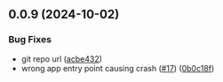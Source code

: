 

## 0.0.9 (2024-10-02)


### Bug Fixes

* git repo url ([acbe432](https://github.com/atilafassina/quantum/commit/acbe4329bb3b7296c74c391c5d407b01724f1baf))
* wrong app entry point causing crash ([#17](https://github.com/atilafassina/quantum/issues/17)) ([0b0c18f](https://github.com/atilafassina/quantum/commit/0b0c18f84a8f7935cb50a983a8151247ecfd85f4))
